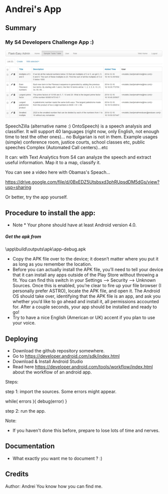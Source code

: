 Andrei's App
==================

Summary
-------

### My S4 Developers Challenge App :)


![alt text](https://github.com/AndreiD/Flask-Easy-Template/blob/master/app/static/img/screenshot1.jpg "How the app looks 1")


SpeechZilla (alternative name :) OntoSpeech) is a speech analysis and classifier.  It will support 40 languages (right now, only English, not enough time to test the other ones)... no Bulgarian is not in them.
Example usages (simple) conference room, justice courts, school classes etc, public speeches
Complex (Automated Call centers)...etc

It can:  with Text Analytics from S4 can analyze the speech and extract useful information. Map it to a map, classify it.

You can see a video here with Obamas's Speach... 

https://drive.google.com/file/d/0BxEDZ5Utsbsxd3phRUpsdDM5dGs/view?usp=sharing

Or better, try the app yourself.

Procedure to install the app:
-----

* Note * Your phone should have at least Android version 4.0.
 
##### Get the apk from
 \app\build\outputs\apk\app-debug.apk
 
- Copy the APK file over to the device; it doesn’t matter where you put it as long as you remember the location.
- Before you can actually install the APK file, you’ll need to tell your device that it can install any apps outside of the Play Store without throwing a fit. You can find this switch in your Settings –> Security –> Unknown Sources. Once this is enabled, you’re clear to fire up your file browser (I personally prefer ASTRO), locate the APK file, and open it. The Android OS should take over, identifying that the APK file is an app, and ask you whether you’d like to go ahead and install it, all permissions accounted for. After a couple seconds, your app should be installed and ready to go!
- Try to have a nice English (American or UK) accent if you plan to use your voice. 


Deploying
-------

- Download the github repository somewhere.
- Go to https://developer.android.com/sdk/index.html
- Download & Install Android Studio
- Read here https://developer.android.com/tools/workflow/index.html about the workflow of an android app.

Steps:

step 1: import the sources. Some errors might appear.

while( errors ){
 debug(error)
}

step 2: run the app. 

Note:
 - If you haven't done this before, prepare to lose lots of time and nerves.
  


Documentation
-------

- What exactly you want me to document ? :)





Credits
-------


Author: Andrei
You know how you can find me.



